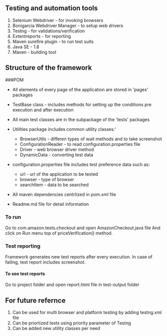 ## Testing and automation tools

1. Selenium Webdriver - for invoking browsers
2. Bonigarcia Webdriver Manager - to setup web drivers
3. Testng - for validations/verification
4. Extentreports - for reporting
5. Maven surefire plugin - to run test suits 
6. Java SE - 1.8
7. Maven - building tool

## Structure of the framework

###POM
 - All elements of every page of the application are stored in 'pages' packages
 - TestBase class - includes methods for setting up the conditions pre execution and after execution
 - All main test classes are in the subpackage of the 'tests' packages
 - Utilities package includes common utility classes:'
 
	 * BrowserUtils - differen types of wait methods and to take screenshot
	 * ConfigurationReader - to read configuration.properties file
	 * Driver - web browser driver method
	 * DynamicData - converting test data 
 - configuration.properties file includes test preference data such as:
 		
	 * url - url of the application to be tested
	 * browser - type of browser
	 * searchItem - data to be searched  
 - All maven dependencies centrlized in pom.xml file
 - Readme.md file for detail information
 
 
### To run 
Go to com.amazon.tests.checkout and open AmazonCheckout.java file
And click on Run menu top of priceVerification() method.
 
### Test reporting
Framework generates new test reports after every execution.
In case of failing, test report includes screenshot.
#### To see test reports
Go to project folder and open report.html file in test-output folder  

## For future refernce
1. Can be used for multi browser and platform testing by adding testng.xml file
2. Can be priortized tests using priority parameter of Testng
3. Can be added new utility classes per need  
   